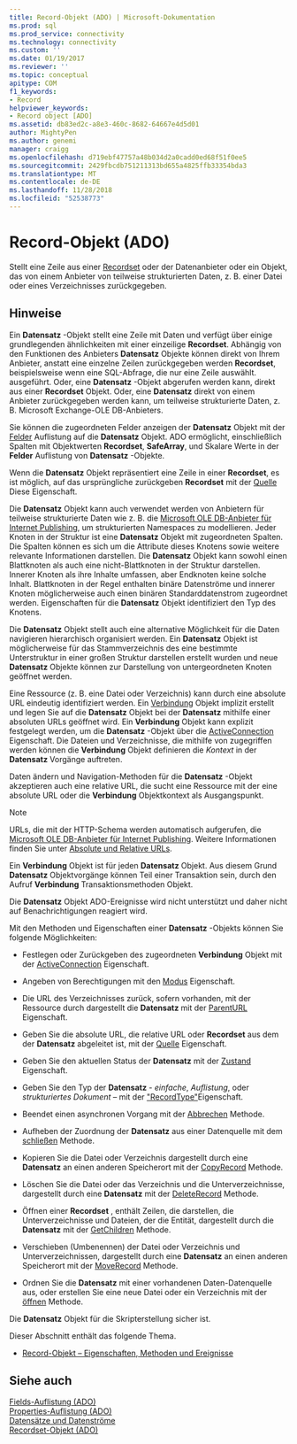 ```yaml
---
title: Record-Objekt (ADO) | Microsoft-Dokumentation
ms.prod: sql
ms.prod_service: connectivity
ms.technology: connectivity
ms.custom: ''
ms.date: 01/19/2017
ms.reviewer: ''
ms.topic: conceptual
apitype: COM
f1_keywords:
- Record
helpviewer_keywords:
- Record object [ADO]
ms.assetid: db83ed2c-a8e3-460c-8682-64667e4d5d01
author: MightyPen
ms.author: genemi
manager: craigg
ms.openlocfilehash: d719ebf47757a48b034d2a0cadd0ed68f51f0ee5
ms.sourcegitcommit: 2429fbcdb751211313bd655a4825ffb33354bda3
ms.translationtype: MT
ms.contentlocale: de-DE
ms.lasthandoff: 11/28/2018
ms.locfileid: "52538773"
---
```

# <a name="record-object-ado"></a>Record-Objekt (ADO)
Stellt eine Zeile aus einer [Recordset](../../../ado/reference/ado-api/recordset-object-ado.md) oder der Datenanbieter oder ein Objekt, das von einem Anbieter von teilweise strukturierten Daten, z. B. einer Datei oder eines Verzeichnisses zurückgegeben.  
  
## <a name="remarks"></a>Hinweise  
 Ein **Datensatz** -Objekt stellt eine Zeile mit Daten und verfügt über einige grundlegenden ähnlichkeiten mit einer einzeilige **Recordset**. Abhängig von den Funktionen des Anbieters **Datensatz** Objekte können direkt von Ihrem Anbieter, anstatt eine einzelne Zeilen zurückgegeben werden **Recordset**, beispielsweise wenn eine SQL-Abfrage, die nur eine Zeile auswählt. ausgeführt. Oder, eine **Datensatz** -Objekt abgerufen werden kann, direkt aus einer **Recordset** Objekt. Oder, eine **Datensatz** direkt von einem Anbieter zurückgegeben werden kann, um teilweise strukturierte Daten, z. B. Microsoft Exchange-OLE DB-Anbieters.  
  
 Sie können die zugeordneten Felder anzeigen der **Datensatz** Objekt mit der [Felder](../../../ado/reference/ado-api/fields-collection-ado.md) Auflistung auf die **Datensatz** Objekt. ADO ermöglicht, einschließlich Spalten mit Objektwerten **Recordset**, **SafeArray**, und Skalare Werte in der **Felder** Auflistung von **Datensatz** -Objekte.  
  
 Wenn die **Datensatz** Objekt repräsentiert eine Zeile in einer **Recordset**, es ist möglich, auf das ursprüngliche zurückgeben **Recordset** mit der [Quelle](../../../ado/reference/ado-api/source-property-ado-record.md) Diese Eigenschaft.  
  
 Die **Datensatz** Objekt kann auch verwendet werden von Anbietern für teilweise strukturierte Daten wie z. B. die [Microsoft OLE DB-Anbieter für Internet Publishing](../../../ado/guide/appendixes/microsoft-ole-db-provider-for-internet-publishing.md), um strukturierten Namespaces zu modellieren. Jeder Knoten in der Struktur ist eine **Datensatz** Objekt mit zugeordneten Spalten. Die Spalten können es sich um die Attribute dieses Knotens sowie weitere relevante Informationen darstellen. Die **Datensatz** Objekt kann sowohl einen Blattknoten als auch eine nicht-Blattknoten in der Struktur darstellen. Innerer Knoten als ihre Inhalte umfassen, aber Endknoten keine solche Inhalt. Blattknoten in der Regel enthalten binäre Datenströme und innerer Knoten möglicherweise auch einen binären Standarddatenstrom zugeordnet werden. Eigenschaften für die **Datensatz** Objekt identifiziert den Typ des Knotens.  
  
 Die **Datensatz** Objekt stellt auch eine alternative Möglichkeit für die Daten navigieren hierarchisch organisiert werden. Ein **Datensatz** Objekt ist möglicherweise für das Stammverzeichnis des eine bestimmte Unterstruktur in einer großen Struktur darstellen erstellt wurden und neue **Datensatz** Objekte können zur Darstellung von untergeordneten Knoten geöffnet werden.  
  
 Eine Ressource (z. B. eine Datei oder Verzeichnis) kann durch eine absolute URL eindeutig identifiziert werden. Ein [Verbindung](../../../ado/reference/ado-api/connection-object-ado.md) Objekt implizit erstellt und legen Sie auf die **Datensatz** Objekt bei der **Datensatz** mithilfe einer absoluten URLs geöffnet wird. Ein **Verbindung** Objekt kann explizit festgelegt werden, um die **Datensatz** -Objekt über die [ActiveConnection](../../../ado/reference/ado-api/activeconnection-property-ado.md) Eigenschaft. Die Dateien und Verzeichnisse, die mithilfe von zugegriffen werden können die **Verbindung** Objekt definieren die *Kontext* in der **Datensatz** Vorgänge auftreten.  
  
 Daten ändern und Navigation-Methoden für die **Datensatz** -Objekt akzeptieren auch eine relative URL, die sucht eine Ressource mit der eine absolute URL oder die **Verbindung** Objektkontext als Ausgangspunkt.  
  
> [!NOTE]
>  URLs, die mit der HTTP-Schema werden automatisch aufgerufen, die [Microsoft OLE DB-Anbieter für Internet Publishing](../../../ado/guide/appendixes/microsoft-ole-db-provider-for-internet-publishing.md). Weitere Informationen finden Sie unter [Absolute und Relative URLs](../../../ado/guide/data/absolute-and-relative-urls.md).  
  
 Ein **Verbindung** Objekt ist für jeden **Datensatz** Objekt. Aus diesem Grund **Datensatz** Objektvorgänge können Teil einer Transaktion sein, durch den Aufruf **Verbindung** Transaktionsmethoden Objekt.  
  
 Die **Datensatz** Objekt ADO-Ereignisse wird nicht unterstützt und daher nicht auf Benachrichtigungen reagiert wird.  
  
 Mit den Methoden und Eigenschaften einer **Datensatz** -Objekts können Sie folgende Möglichkeiten:  
  
-   Festlegen oder Zurückgeben des zugeordneten **Verbindung** Objekt mit der [ActiveConnection](../../../ado/reference/ado-api/activeconnection-property-ado.md) Eigenschaft.  
  
-   Angeben von Berechtigungen mit den [Modus](../../../ado/reference/ado-api/mode-property-ado.md) Eigenschaft.  
  
-   Die URL des Verzeichnisses zurück, sofern vorhanden, mit der Ressource durch dargestellt die **Datensatz** mit der [ParentURL](../../../ado/reference/ado-api/parenturl-property-ado.md) Eigenschaft.  
  
-   Geben Sie die absolute URL, die relative URL oder **Recordset** aus dem der **Datensatz** abgeleitet ist, mit der [Quelle](../../../ado/reference/ado-api/source-property-ado-record.md) Eigenschaft.  
  
-   Geben Sie den aktuellen Status der **Datensatz** mit der [Zustand](../../../ado/reference/ado-api/state-property-ado.md) Eigenschaft.  
  
-   Geben Sie den Typ der **Datensatz** - *einfache*, *Auflistung*, oder *strukturiertes Dokument* – mit der [ "RecordType"](../../../ado/reference/ado-api/recordtype-property-ado.md)Eigenschaft.  
  
-   Beendet einen asynchronen Vorgang mit der [Abbrechen](../../../ado/reference/ado-api/cancel-method-ado.md) Methode.  
  
-   Aufheben der Zuordnung der **Datensatz** aus einer Datenquelle mit dem [schließen](../../../ado/reference/ado-api/close-method-ado.md) Methode.  
  
-   Kopieren Sie die Datei oder Verzeichnis dargestellt durch eine **Datensatz** an einen anderen Speicherort mit der [CopyRecord](../../../ado/reference/ado-api/copyrecord-method-ado.md) Methode.  
  
-   Löschen Sie die Datei oder das Verzeichnis und die Unterverzeichnisse, dargestellt durch eine **Datensatz** mit der [DeleteRecord](../../../ado/reference/ado-api/deleterecord-method-ado.md) Methode.  
  
-   Öffnen einer **Recordset** , enthält Zeilen, die darstellen, die Unterverzeichnisse und Dateien, der die Entität, dargestellt durch die **Datensatz** mit der [GetChildren](../../../ado/reference/ado-api/getchildren-method-ado.md) Methode.  
  
-   Verschieben (Umbenennen) der Datei oder Verzeichnis und Unterverzeichnissen, dargestellt durch eine **Datensatz** an einen anderen Speicherort mit der [MoveRecord](../../../ado/reference/ado-api/moverecord-method-ado.md) Methode.  
  
-   Ordnen Sie die **Datensatz** mit einer vorhandenen Daten-Datenquelle aus, oder erstellen Sie eine neue Datei oder ein Verzeichnis mit der [öffnen](../../../ado/reference/ado-api/open-method-ado-record.md) Methode.  
  
 Die **Datensatz** Objekt für die Skripterstellung sicher ist.  
  
 Dieser Abschnitt enthält das folgende Thema.  
  
-   [Record-Objekt – Eigenschaften, Methoden und Ereignisse](../../../ado/reference/ado-api/record-object-properties-methods-and-events.md)  
  
## <a name="see-also"></a>Siehe auch  
 [Fields-Auflistung (ADO)](../../../ado/reference/ado-api/fields-collection-ado.md)   
 [Properties-Auflistung (ADO)](../../../ado/reference/ado-api/properties-collection-ado.md)   
 [Datensätze und Datenströme](../../../ado/guide/data/records-and-streams.md)   
 [Recordset-Objekt (ADO)](../../../ado/reference/ado-api/recordset-object-ado.md)
